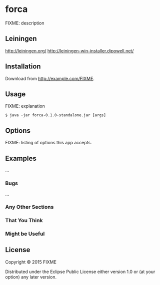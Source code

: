 # forca

FIXME: description

## Leiningen

http://leiningen.org/
http://leiningen-win-installer.djpowell.net/

## Installation

Download from http://example.com/FIXME.

## Usage

FIXME: explanation

    $ java -jar forca-0.1.0-standalone.jar [args]

## Options

FIXME: listing of options this app accepts.

## Examples

...

### Bugs

...

### Any Other Sections
### That You Think
### Might be Useful

## License

Copyright © 2015 FIXME

Distributed under the Eclipse Public License either version 1.0 or (at
your option) any later version.
